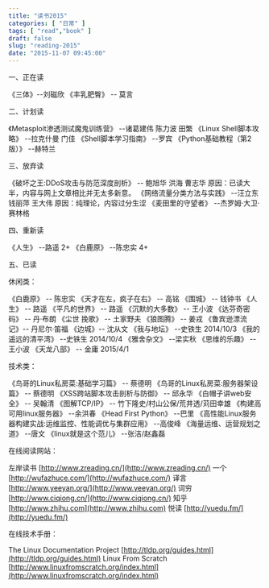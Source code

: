 ```yaml
---
title: "读书2015"
categories: [ "日常" ]
tags: [ "read","book" ]
draft: false
slug: "reading-2015"
date: "2015-11-07 09:45:00"
---
```


一、正在读

《三体》--刘磁欣
《丰乳肥臀》 -- 莫言

二、计划读

《Metasploit渗透测试魔鬼训练营》 --诸葛建伟 陈力波 田繁
《Linux Shell脚本攻略》 --拉克什曼 门佳
《Shell脚本学习指南》 --罗宾
《Python基础教程（第2版）》 --赫特兰

三、放弃读

《破坏之王:DDoS攻击与防范深度剖析》 -- 鲍旭华 洪海 曹志华
原因：已读大半，内容与网上文章相比并无太多新意。
《网络流量分类方法与实践》 --汪立东 钱丽萍 王大伟
原因：纯理论，内容过分生涩
《麦田里的守望者》 --杰罗姆·大卫·赛林格


<!--more-->


四、重新读

《人生》 --路遥 2+
《白鹿原》 --陈忠实 4+

五、已读

休闲类：

《白鹿原》 -- 陈忠实
《天才在左，疯子在右》 -- 高铭
《围城》 -- 钱钟书
《人生》 -- 路遥
《平凡的世界》 -- 路遥
《沉默的大多数》 -- 王小波
《达芬奇密码》 -- 丹·布朗
《尘世 挽歌》 -- 土家野夫
《狼图腾》 -- 姜戎
《鲁宾逊漂流记》-- 丹尼尔·笛福
《边城》-- 沈从文
《我与地坛》 --史铁生 2014/10/3
《我的遥远的清平湾》 --史铁生 2014/10/4
《雅舍杂文》 --梁实秋
《思维的乐趣》 --王小波
《天龙八部》 -- 金庸 2015/4/1

技术类：

《鸟哥的Linux私房菜:基础学习篇》 -- 蔡德明
《鸟哥的Linux私房菜:服务器架设篇》 -- 蔡德明
《XSS跨站脚本攻击剖析与防御》 -- 邱永华
《白帽子讲web安全》 -- 吴翰清
《图解TCP/IP》 -- 竹下隆史/村山公保/荒井透/苅田幸雄
《构建高可用linux服务器》 --余洪春
《Head First Python》 --巴里
《高性能Linux服务器构建实战:运维监控、性能调优与集群应用》 --高俊峰
《海量运维、运营规划之道》 --唐文
《linux就是这个范儿》 --张洁/赵鑫磊

在线阅读网站：

左岸读书 [http://www.zreading.cn/](http://www.zreading.cn/)
一个 [http://wufazhuce.com/](http://wufazhuce.com/)
译言 [http://www.yeeyan.org/](http://www.yeeyan.org/)
词穷 [http://www.ciqiong.cn/](http://www.ciqiong.cn/)
知乎 [http://www.zhihu.com](http://www.zhihu.com)
悦读 [http://yuedu.fm/](http://yuedu.fm/)

在线技术手册：

The Linux Documentation Project [http://tldp.org/guides.html](http://tldp.org/guides.html)
Linux From Scratch [http://www.linuxfromscratch.org/index.html](http://www.linuxfromscratch.org/index.html)

